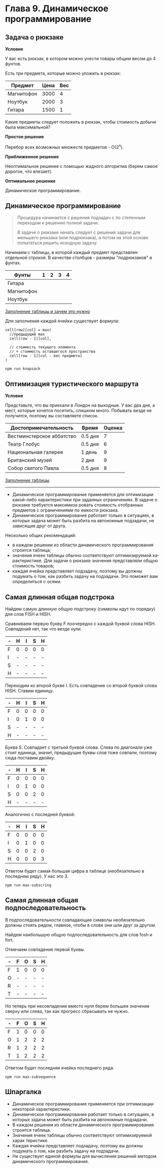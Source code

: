 # Глава 9. Динамическое программирование

## Задача о рюкзаке

**Условие**

У вас есть рюкзак, в котором можно унести товары общим весом до 4 фунтов.

Есть три предмета, которые можно уложить в рюкзак:

Предмет|Цена|Вес
-|-|-
Магнитофон|3000|4
Ноутбук|2000|3
Гитара|1500|1

Какие предметы следует положить в рюкзак, чтобы стоимость добычи была максимальной?

**Простое решение**

Перебор всех возможных множеств предметов - O(2<sup>n</sup>).

**Приближенное решение**

Неоптимальное решение с помощью жадного алгоритма (берем самое дорогое, что влезает).

**Оптимальное решение**

Динамическое программирование.

## Динамическое программирование

> Процедура начинается с решения подзадач с по­ степенным переходом к решению полной задачи.
>
> В задаче о рюкзаке начать следует с реше­ния задачи для меньшего рюкзака (или подрюкзака), а потом на этой основе попытаться решить исходную задачу.

Начинаем с таблицы, в которой каждый предмет представлен отдельной строкой. В качестве столбцов - размеры "подрюкзаков" в фунтах.

Фунты|1|2|3|4
-|-|-|-|-
Гитара||||
Магнитофон||||
Ноутбук||||

[Заполнение таблицы и зачем это нужно](./fill-table.md)

Для заполнения каждой ячейки существует формула:

```
cell[row][col] = max(
  //предыдущий max
  cell[row - 1][col],

  // стоимость текущего элемента
  // + стоимость оставшегося пространства
  cell[row - 1][col - вес предмета]
)
```

```
npm run knapsack
```

## Оптимизация туристического маршрута

**Условие**

Представьте, что вы приехали в Лондон на выходные. У вас два дня, а мест, которые хочется посетить, слишком много. Побывать везде не получится, поэтому вы составляете список.

Достопримечательность|Время|Оценка
-|-|-
Вестминстерское аббатство|0.5 дня|7
Театр Глобус|0.5 дня|6
Национальная галерея|1 день|9
Британский музей|2 дня|9
Собор святого Павла|0.5 дня|8

[Заполнение таблицы](./route-table.md)

***

* Динамическое программирование применяется для оптимизации какой-либо характеристики при заданных ограничениях. В задаче о рюкзаке требуется максимизи­ ровать стоимость отобранных предметов с ограничениями по емкости рюкзака.
* Динамическое программирование работает только в ситуациях, в кото­рых задача может быть разбита на автономные подзадачи, не зависящие друг от друга.

Несколько общих рекомендаций:

* в каждом решении из области динамического программирования стро­ится таблица;
* значения ячеек таблицы обычно соответствуют оптимизируемой ха­рактеристике. Для задачи о рюкзаке значения представляли общую стоимость товаров;
* каждая ячейка представляет подзадачу, поэтому вы должны подумать о том, как разбить задачу на подзадачи. Это поможет вам определиться с осями.

## Самая длинная общая подстрока

Найдем самую длинную общую подстроку (символы идут по порядку) для слов FISH и HISH.

Сравниваем первую букву F поочередно с каждой буквой слова HISH. Совпадений нет, так что везде нули.

-|H|I|S|H
-|-|-|-|-
F|0|0|0|0
I|-|-|-|-
S|-|-|-|-
H|-|-|-|-

Переходим ко второй букве I. Есть совпадение со второй буквой слова HISH. Ставим единицу.

-|H|I|S|H
-|-|-|-|-
F|0|0|0|0
I|0|1|0|0
S|-|-|-|-
H|-|-|-|-

Буква S. Совпадает с третьей буквой слова. Слева по диагонали уже стоит единица, значит, предыдущие буквы слов тоже совпали, поэтому сюда поставим двойку.

-|H|I|S|H
-|-|-|-|-
F|0|0|0|0
I|0|1|0|0
S|0|0|2|0
H|-|-|-|-

Аналогично с последней буквой:

-|H|I|S|H
-|-|-|-|-
F|0|0|0|0
I|0|1|0|0
S|0|0|2|0
H|0|0|0|3

Ответом будет самая большая цифра в таблице (необязательно в последнем ряду). У нас это 3.

```
npm run max-subscring
```

## Самая длинная общая подпоследовательность

В подпоследовательности совпадающие символы необязательно должны стоять рядом, главное, чтобы в слове они шли друг за другом.

Найдем наибольшую общую подпоследовательность для слов fosh и fort.

Отмечаем совпадение первой буквы.

-|F|O|S|H
-|-|-|-|-
F|1|0|0|0
O|-|-|-|-
R|-|-|-|-
T|-|-|-|-

Но теперь при несовпадении вместо нуля берем большее значение сверху или слева, так как прогресс сбрасывать не нужно.

-|F|O|S|H
-|-|-|-|-
F|1|0|0|0
O|1|2|2|2
R|1|2|2|2
T|1|2|2|2

Ответом будет последняя ячейка последнего ряда.

```
npm run max-subsequence
```

## Шпаргалка

* Динамическое программирование применяется при оптимизации не­которой характеристики.
* Динамическое программирование работает только в ситуациях, в кото­рых задача может быть разбита на автономные подзадачи.
* В каждом решении из области динамического программирования стро­ится таблица.
* Значения ячеек таблицы обычно соответствуют оптимизируемой харак­ теристике.
* Каждая ячейка представляет подзадачу, поэтому вы должны подумать о том, как разбить задачу на подзадачи.
* Не существует единой формулы для вычисления решений методом ди­намического программирования.